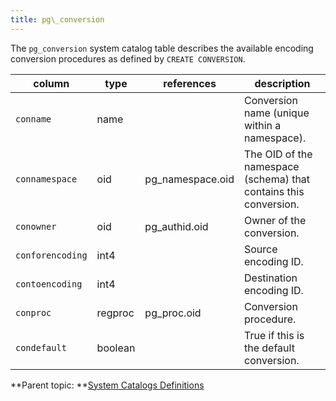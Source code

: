 ```yaml
---
title: pg\_conversion 
---
```


The `pg_conversion` system catalog table describes the available encoding conversion procedures as defined by `CREATE CONVERSION`.

|column|type|references|description|
|------|----|----------|-----------|
|`conname`|name| |Conversion name \(unique within a namespace\).|
|`connamespace`|oid|pg\_namespace.oid|The OID of the namespace \(schema\) that contains this conversion.|
|`conowner`|oid|pg\_authid.oid|Owner of the conversion.|
|`conforencoding`|int4| |Source encoding ID.|
|`contoencoding`|int4| |Destination encoding ID.|
|`conproc`|regproc|pg\_proc.oid|Conversion procedure.|
|`condefault`|boolean| |True if this is the default conversion.|

**Parent topic: **[System Catalogs Definitions](../system_catalogs/catalog_ref-html.html)

